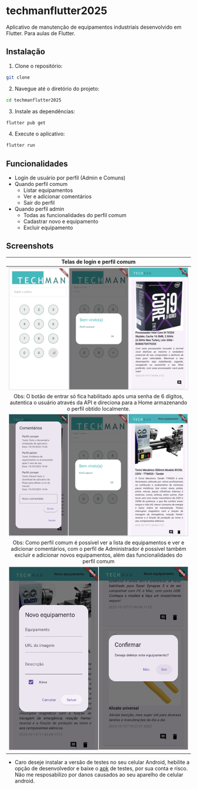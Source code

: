 # techmanflutter2025

Aplicativo de manutenção de equipamentos industriais desenvolvido em Flutter. Para aulas de Flutter.

## Instalação
1. Clone o repositório:
```bash
git clone
```
2. Navegue até o diretório do projeto:
```bash
cd techmanflutter2025
```
3. Instale as dependências:
```bash
flutter pub get
```
4. Execute o aplicativo:
```bash
flutter run
```
## Funcionalidades
- Login de usuário por perfil (Admin e Comuns)
- Quando perfil comum
    - Listar equipamentos
    - Ver e adicionar comentários
    - Sair do perfil
- Quando perfil admin
    - Todas as funcionalidades do perfil comum
    - Cadastrar novo e equipamento
    - Excluir equipamento

## Screenshots

|Telas de login e perfil comum|
|:-:|
|![Screenshot 01](./assets/screenshot01.png)|
|Obs: O botão de entrar só fica habilitado após uma senha de 6 dígitos, autentica o usuário através da API e direciona para a Home armazenando o perfil obtido localmente.|
|![Screenshot 02](./assets/screenshot02.png)|
|Obs: Como perfil comum é possível ver a lista de equipamentos e ver e adicionar comentários, com o perfil de Administrador é possível também excluir e adicionar novos equipamentos, além das funcionalidades do perfil comum|
|![Screenshot 03](./assets/screenshot03.png)|

- Caro deseje instalar a versão de testes no seu celular Android, hebilite a opção de desenvolvedor e baixe o [apk](./app-release.apk) de testes, por sua conta e risco. Não me resposabilizo por danos causados ao seu aparelho de celular android.